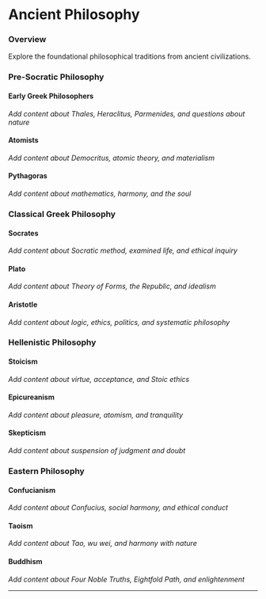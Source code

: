 # Ancient Philosophy

### Overview

Explore the foundational philosophical traditions from ancient civilizations.

### Pre-Socratic Philosophy

#### Early Greek Philosophers
*Add content about Thales, Heraclitus, Parmenides, and questions about nature*

#### Atomists
*Add content about Democritus, atomic theory, and materialism*

#### Pythagoras
*Add content about mathematics, harmony, and the soul*

### Classical Greek Philosophy

#### Socrates
*Add content about Socratic method, examined life, and ethical inquiry*

#### Plato
*Add content about Theory of Forms, the Republic, and idealism*

#### Aristotle
*Add content about logic, ethics, politics, and systematic philosophy*

### Hellenistic Philosophy

#### Stoicism
*Add content about virtue, acceptance, and Stoic ethics*

#### Epicureanism
*Add content about pleasure, atomism, and tranquility*

#### Skepticism
*Add content about suspension of judgment and doubt*

### Eastern Philosophy

#### Confucianism
*Add content about Confucius, social harmony, and ethical conduct*

#### Taoism
*Add content about Tao, wu wei, and harmony with nature*

#### Buddhism
*Add content about Four Noble Truths, Eightfold Path, and enlightenment*

---

